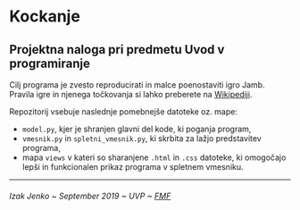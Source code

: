 # Kockanje

## Projektna naloga pri predmetu Uvod v programiranje

Cilj programa je zvesto reproducirati in malce poenostaviti igro Jamb. Pravila igre in njenega točkovanja si lahko preberete na [Wikipediji](https://en.wikipedia.org/wiki/Yahtzee#Rules).

Repozitorij vsebuje naslednje pomebnejše datoteke oz. mape:

* `model.py`, kjer je shranjen glavni del kode, ki poganja program, 
* `vmesnik.py` in `spletni_vmesnik.py`, ki skrbita za lažjo predstavitev programa,
* mapa `views` v kateri so sharanjene `.html` in `.css`  datoteke, ki omogočajo lepši in funkcionalen prikaz programa v spletnem vmesniku. 

___
###### Izak Jenko ~ September 2019 ~ UVP ~ [FMF](https://www.fmf.uni-lj.si/si/)
